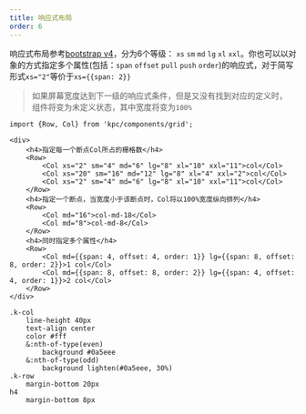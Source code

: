 ```yaml
---
title: 响应式布局
order: 6
---
```


响应式布局参考[bootstrap v4](https://getbootstrap.com/docs/4.0/layout/grid/)，分为6个等级：
`xs` `sm` `md` `lg` `xl` `xxl`。你也可以以对象的方式指定多个属性(包括：`span` `offset` `pull` 
`push` `order`)的响应式，对于简写形式`xs="2"`等价于`xs={{span: 2}}`

> 如果屏幕宽度达到下一级的响应式条件，但是又没有找到对应的定义时，
> 组件将变为未定义状态，其中宽度将变为`100%`

```vdt
import {Row, Col} from 'kpc/components/grid';

<div>
    <h4>指定每一个断点Col所占的栅格数</h4>
    <Row> 
        <Col xs="2" sm="4" md="6" lg="8" xl="10" xxl="11">col</Col>
        <Col xs="20" sm="16" md="12" lg="8" xl="4" xxl="2">col</Col>
        <Col xs="2" sm="4" md="6" lg="8" xl="10" xxl="11">col</Col>
    </Row>
    <h4>指定一个断点，当宽度小于该断点时，Col将以100%宽度纵向排列</h4>
    <Row> 
        <Col md="16">col-md-18</Col>
        <Col md="8">col-md-8</Col>
    </Row>
    <h4>同时指定多个属性</h4>
    <Row>
        <Col md={{span: 4, offset: 4, order: 1}} lg={{span: 8, offset: 8, order: 2}}>1 col</Col>
        <Col md={{span: 8, offset: 8, order: 2}} lg={{span: 4, offset: 4, order: 1}}>2 col</Col>
    </Row>
</div>
```

```styl
.k-col
    line-height 40px
    text-align center
    color #fff
    &:nth-of-type(even)
        background #0a5eee
    &:nth-of-type(odd)
        background lighten(#0a5eee, 30%)
.k-row
    margin-bottom 20px
h4
    margin-bottom 8px
```
